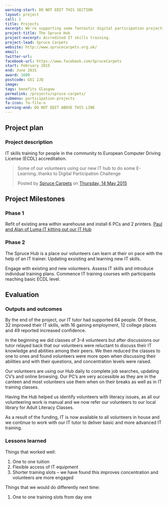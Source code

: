 ```yaml
---
warning-start: DO NOT EDIT THIS SECTION
layout: project
call: 1
title: Projects
excerpt: We're supporting some fantastic digital participation projects. Here are their stories.
project-title: The Spruce Hub
project-excerpt: Accredited IT skills training.
project-lead: Spruce Carpets
website: http://www.sprucecarpets.org.uk/
email:
twitter-url:
facebook-url: https://www.facebook.com/SpruceCarpets
start: February 2015
end: June 2015
award: 1600
postcode: G51 2JQ
image:
tags: benefits Glasgow
permalink: /projects/spruce-carpets/
submenu: participation-projects
fa-icon: fa-file-o
warning-end: DO NOT EDIT ABOVE THIS LINE
---
```


## Project plan

### Project description

IT skills training for people in the community to European Computer Driving License (ECDL) accreditation.

<div id="fb-root"></div><script>(function(d, s, id) {  var js, fjs = d.getElementsByTagName(s)[0];  if (d.getElementById(id)) return;  js = d.createElement(s); js.id = id;  js.src = "//connect.facebook.net/en_GB/sdk.js#xfbml=1&version=v2.3";  fjs.parentNode.insertBefore(js, fjs);}(document, 'script', 'facebook-jssdk'));</script><div class="fb-post" data-href="https://www.facebook.com/SpruceCarpets/posts/918092131587837" data-width="500"><div class="fb-xfbml-parse-ignore"><blockquote cite="https://www.facebook.com/SpruceCarpets/posts/918092131587837"><p>Some of our volunteers using our new IT hub to do some E-Learning..thanks to Digital Participation Challenge</p>Posted by <a href="https://www.facebook.com/SpruceCarpets">Spruce Carpets</a> on <a href="https://www.facebook.com/SpruceCarpets/posts/918092131587837">Thursday, 14 May 2015</a></blockquote></div></div>


## Project Milestones

### Phase 1

Refit of existing area within warehouse and install 6 PCs and 2 printers.
[Paul and Alan of Luma IT kitting out our IT Hub](https://www.facebook.com/SpruceCarpets/photos/a.422650351132020.103839.418819251515130/862296600500724/?type=1)

### Phase 2

The Spruce Hub is a place our volunteers can learn at their on pace with the help of an IT trainer. Updating exsisting and learning new IT skills.

Engage with existing and new volunteers. Assess IT skills and introduce individual training plans. Commence IT training courses with participants reaching basic ECDL level.

## Evaluation

### Outputs and outcomes

By the end of the project, our IT tutor had supported 64 people. Of these, 32 improved their IT skills, with 16 gaining employment, 12 college places and 49 reported increased confidence.

In the beginning we did classes of 3-4 volunteers but after discussions our tutor relayed back that our volunteers were reluctant to discuss their IT knowledge and abilities among their peers. We then reduced the classes to one to ones and found volunteers were more open when discussing their abilities and with their questions, and concentration levels were raised.

Our volunteers are using our Hub daily to complete job searches, updating CV’s and online browsing. Our PC’s are very accessible as they are in the canteen and most volunteers use them when on their breaks as well as in IT training classes.

Having the Hub helped us identify volunteers with literacy issues, as all our volunteering work is manual and we now refer our volunteers to our local library for Adult Literacy Classes.

As a result of the funding, IT is now available to all volunteers in house and we continue to work with our IT tutor to deliver basic and more advanced IT training.

### Lessons learned

Things that worked well:

1.  One to one tuition
2.	Flexible access of IT equipment
3.	Shorter training slots – we have found this improves concentration and volunteers are more engaged

Things that we would do differently next time:

1. One to one training slots from day one
